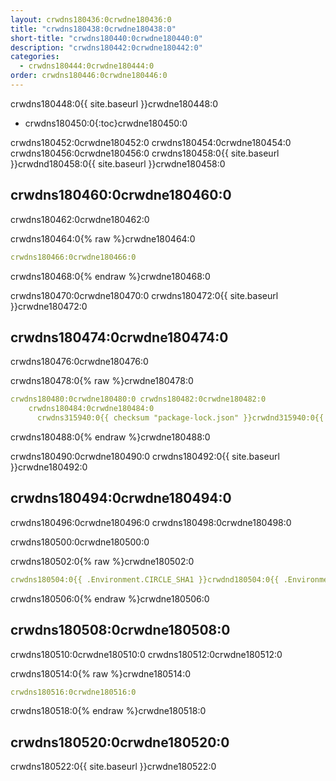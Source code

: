 ```yaml
---
layout: crwdns180436:0crwdne180436:0
title: "crwdns180438:0crwdne180438:0"
short-title: "crwdns180440:0crwdne180440:0"
description: "crwdns180442:0crwdne180442:0"
categories:
  - crwdns180444:0crwdne180444:0
order: crwdns180446:0crwdne180446:0
---
```


crwdns180448:0{{ site.baseurl }}crwdne180448:0

* crwdns180450:0{:toc}crwdne180450:0

crwdns180452:0crwdne180452:0 crwdns180454:0crwdne180454:0 crwdns180456:0crwdne180456:0 crwdns180458:0{{ site.baseurl }}crwdnd180458:0{{ site.baseurl }}crwdne180458:0

## crwdns180460:0crwdne180460:0

crwdns180462:0crwdne180462:0

crwdns180464:0{% raw %}crwdne180464:0

```yaml
crwdns180466:0crwdne180466:0
```

crwdns180468:0{% endraw %}crwdne180468:0

crwdns180470:0crwdne180470:0 crwdns180472:0{{ site.baseurl }}crwdne180472:0

## crwdns180474:0crwdne180474:0

crwdns180476:0crwdne180476:0

crwdns180478:0{% raw %}crwdne180478:0

```yaml
crwdns180480:0crwdne180480:0 crwdns180482:0crwdne180482:0
    crwdns180484:0crwdne180484:0
      crwdns315940:0{{ checksum "package-lock.json" }}crwdnd315940:0{{ checksum "package-lock.json" }}crwdne315940:0
```

crwdns180488:0{% endraw %}crwdne180488:0

crwdns180490:0crwdne180490:0 crwdns180492:0{{ site.baseurl }}crwdne180492:0

## crwdns180494:0crwdne180494:0

crwdns180496:0crwdne180496:0 crwdns180498:0crwdne180498:0

crwdns180500:0crwdne180500:0

crwdns180502:0{% raw %}crwdne180502:0

```yaml
crwdns180504:0{{ .Environment.CIRCLE_SHA1 }}crwdnd180504:0{{ .Environment.CIRCLE_SHA1 }}crwdnd180504:0{{ checksum "Gemfile.lock" }}crwdnd180504:0{{ checksum "Gemfile.lock" }}crwdnd180504:0{{ .Environment.CIRCLE_SHA1 }}crwdnd180504:0{{ checksum "Gemfile.lock" }}crwdnd180504:0{{ .Environment.CIRCLE_SHA1 }}crwdnd180504:0{{ checksum "Gemfile.lock" }}crwdnd180504:0{{ .Environment.CIRCLE_SHA1 }}crwdnd180504:0{{ .Environment.CIRCLE_SHA1 }}crwdnd180504:0{{ checksum "Gemfile.lock" }}crwdnd180504:0{{ .Environment.CIRCLE_SHA1 }}crwdnd180504:0$HEROKU_API_KEYcrwdnd180504:0$HEROKU_APPcrwdne180504:0
```

crwdns180506:0{% endraw %}crwdne180506:0

## crwdns180508:0crwdne180508:0

crwdns180510:0crwdne180510:0 crwdns180512:0crwdne180512:0

crwdns180514:0{% raw %}crwdne180514:0

```yaml
crwdns180516:0crwdne180516:0
```

crwdns180518:0{% endraw %}crwdne180518:0

## crwdns180520:0crwdne180520:0

crwdns180522:0{{ site.baseurl }}crwdne180522:0